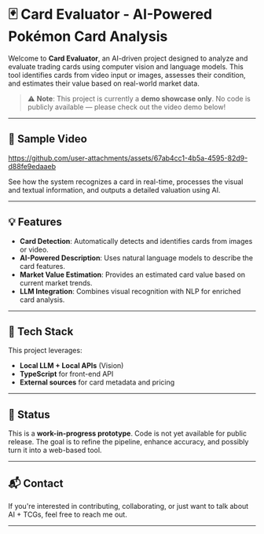 # 🃏 Card Evaluator - AI-Powered Pokémon Card Analysis

Welcome to **Card Evaluator**, an AI-driven project designed to analyze and evaluate trading cards using computer vision and language models.
This tool identifies cards from video input or images, assesses their condition, and estimates their value based on real-world market data.

> ⚠️ **Note**: This project is currently a **demo showcase only**. No code is publicly available — please check out the video demo below!

---

## 🎥 Sample Video
https://github.com/user-attachments/assets/67ab4cc1-4b5a-4595-82d9-d88fe9edaaeb



See how the system recognizes a card in real-time, processes the visual and textual information, and outputs a detailed valuation using AI.

---

## 💡 Features

- **Card Detection**: Automatically detects and identifies cards from images or video.
- **AI-Powered Description**: Uses natural language models to describe the card features.
- **Market Value Estimation**: Provides an estimated card value based on current market trends.
- **LLM Integration**: Combines visual recognition with NLP for enriched card analysis.

---

## 🧱 Tech Stack

This project leverages:

- **Local LLM + Local APIs** (Vision)
- **TypeScript** for front-end API
- **External sources** for card metadata and pricing

---

## 🚧 Status

This is a **work-in-progress prototype**. 
Code is not yet available for public release. 
The goal is to refine the pipeline, enhance accuracy, and possibly turn it into a web-based tool.

---

## 📬 Contact

If you're interested in contributing, collaborating, or just want to talk about AI + TCGs, feel free to  reach me out.

---

